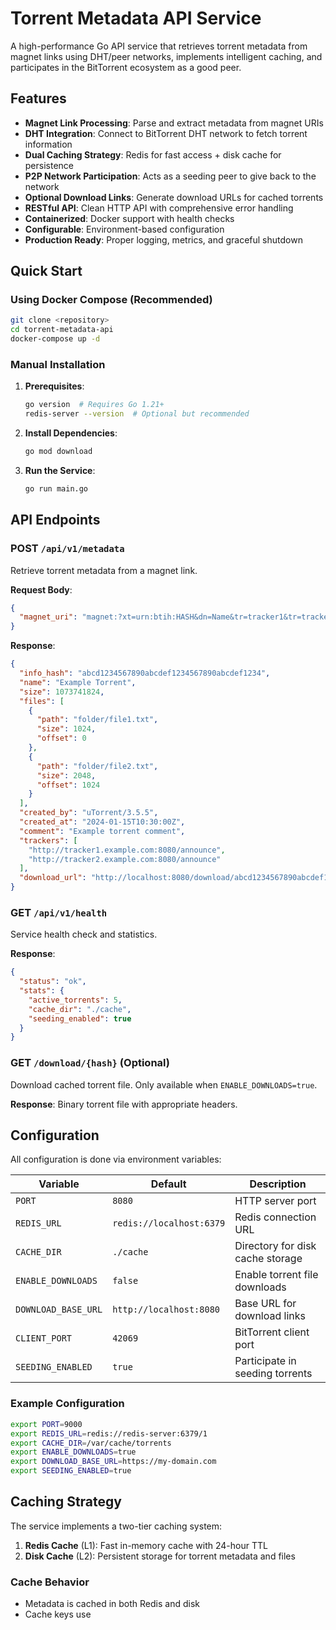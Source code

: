 # Torrent Metadata API Service

A high-performance Go API service that retrieves torrent metadata from magnet links using DHT/peer networks, implements intelligent caching, and participates in the BitTorrent ecosystem as a good peer.

## Features

- **Magnet Link Processing**: Parse and extract metadata from magnet URIs
- **DHT Integration**: Connect to BitTorrent DHT network to fetch torrent information
- **Dual Caching Strategy**: Redis for fast access + disk cache for persistence
- **P2P Network Participation**: Acts as a seeding peer to give back to the network
- **Optional Download Links**: Generate download URLs for cached torrents
- **RESTful API**: Clean HTTP API with comprehensive error handling
- **Containerized**: Docker support with health checks
- **Configurable**: Environment-based configuration
- **Production Ready**: Proper logging, metrics, and graceful shutdown

## Quick Start

### Using Docker Compose (Recommended)

```bash
git clone <repository>
cd torrent-metadata-api
docker-compose up -d
```

### Manual Installation

1. **Prerequisites**:
   ```bash
   go version  # Requires Go 1.21+
   redis-server --version  # Optional but recommended
   ```

2. **Install Dependencies**:
   ```bash
   go mod download
   ```

3. **Run the Service**:
   ```bash
   go run main.go
   ```

## API Endpoints

### POST `/api/v1/metadata`
Retrieve torrent metadata from a magnet link.

**Request Body**:
```json
{
  "magnet_uri": "magnet:?xt=urn:btih:HASH&dn=Name&tr=tracker1&tr=tracker2"
}
```

**Response**:
```json
{
  "info_hash": "abcd1234567890abcdef1234567890abcdef1234",
  "name": "Example Torrent",
  "size": 1073741824,
  "files": [
    {
      "path": "folder/file1.txt",
      "size": 1024,
      "offset": 0
    },
    {
      "path": "folder/file2.txt", 
      "size": 2048,
      "offset": 1024
    }
  ],
  "created_by": "uTorrent/3.5.5",
  "created_at": "2024-01-15T10:30:00Z",
  "comment": "Example torrent comment",
  "trackers": [
    "http://tracker1.example.com:8080/announce",
    "http://tracker2.example.com:8080/announce"
  ],
  "download_url": "http://localhost:8080/download/abcd1234567890abcdef1234567890abcdef1234"
}
```

### GET `/api/v1/health`
Service health check and statistics.

**Response**:
```json
{
  "status": "ok",
  "stats": {
    "active_torrents": 5,
    "cache_dir": "./cache",
    "seeding_enabled": true
  }
}
```

### GET `/download/{hash}` (Optional)
Download cached torrent file. Only available when `ENABLE_DOWNLOADS=true`.

**Response**: Binary torrent file with appropriate headers.

## Configuration

All configuration is done via environment variables:

| Variable | Default | Description |
|----------|---------|-------------|
| `PORT` | `8080` | HTTP server port |
| `REDIS_URL` | `redis://localhost:6379` | Redis connection URL |
| `CACHE_DIR` | `./cache` | Directory for disk cache storage |
| `ENABLE_DOWNLOADS` | `false` | Enable torrent file downloads |
| `DOWNLOAD_BASE_URL` | `http://localhost:8080` | Base URL for download links |
| `CLIENT_PORT` | `42069` | BitTorrent client port |
| `SEEDING_ENABLED` | `true` | Participate in seeding torrents |

### Example Configuration

```bash
export PORT=9000
export REDIS_URL=redis://redis-server:6379/1
export CACHE_DIR=/var/cache/torrents
export ENABLE_DOWNLOADS=true
export DOWNLOAD_BASE_URL=https://my-domain.com
export SEEDING_ENABLED=true
```

## Caching Strategy

The service implements a two-tier caching system:

1. **Redis Cache** (L1): Fast in-memory cache with 24-hour TTL
2. **Disk Cache** (L2): Persistent storage for torrent metadata and files

### Cache Behavior

- Metadata is cached in both Redis and disk
- Cache keys use